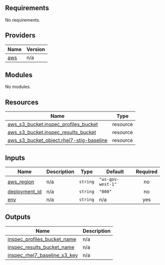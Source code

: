 ## Requirements

No requirements.

## Providers

| Name | Version |
|------|---------|
| <a name="provider_aws"></a> [aws](#provider\_aws) | n/a |

## Modules

No modules.

## Resources

| Name | Type |
|------|------|
| [aws_s3_bucket.inspec_profiles_bucket](https://registry.terraform.io/providers/hashicorp/aws/latest/docs/resources/s3_bucket) | resource |
| [aws_s3_bucket.inspec_results_bucket](https://registry.terraform.io/providers/hashicorp/aws/latest/docs/resources/s3_bucket) | resource |
| [aws_s3_bucket_object.rhel7-stig-baseline](https://registry.terraform.io/providers/hashicorp/aws/latest/docs/resources/s3_bucket_object) | resource |

## Inputs

| Name | Description | Type | Default | Required |
|------|-------------|------|---------|:--------:|
| <a name="input_aws_region"></a> [aws\_region](#input\_aws\_region) | n/a | `string` | `"us-gov-west-1"` | no |
| <a name="input_deployment_id"></a> [deployment\_id](#input\_deployment\_id) | n/a | `string` | `"000"` | no |
| <a name="input_env"></a> [env](#input\_env) | n/a | `string` | n/a | yes |

## Outputs

| Name | Description |
|------|-------------|
| <a name="output_inspec_profiles_bucket_name"></a> [inspec\_profiles\_bucket\_name](#output\_inspec\_profiles\_bucket\_name) | n/a |
| <a name="output_inspec_results_bucket_name"></a> [inspec\_results\_bucket\_name](#output\_inspec\_results\_bucket\_name) | n/a |
| <a name="output_inspec_rhel7_baseline_s3_key"></a> [inspec\_rhel7\_baseline\_s3\_key](#output\_inspec\_rhel7\_baseline\_s3\_key) | n/a |

